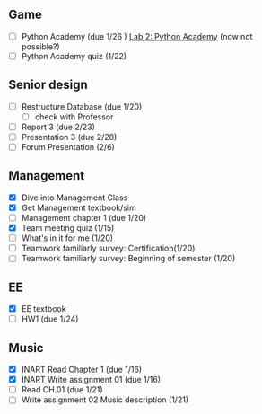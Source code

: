 ## Game

- [ ] Python Academy (due 1/26 ) [Lab 2: Python Academy](https://psu.instructure.com/courses/2378489/assignments/16787146?module_item_id=43647391) (now not possible?)
- [ ] Python Academy quiz (1/22)
## Senior design

- [ ] Restructure Database (due 1/20)
	- [ ] check with Professor 
- [ ] Report 3 (due 2/23)
- [ ] Presentation 3 (due 2/28)
- [ ] Forum Presentation (2/6)
## Management 
- [x] Dive into Management Class
- [x] Get Management textbook/sim
- [ ] Management chapter 1 (due 1/20)
- [x] Team meeting quiz (1/15)
- [ ] What's in it for me (1/20)
- [ ] Teamwork familiarly survey: Certification(1/20)
- [ ] Teamwork familiarly survey: Beginning of semester (1/20)
## EE

- [x] EE textbook
- [ ] HW1 (due 1/24)

## Music
- [x] INART Read Chapter 1 (due 1/16)
- [x] INART Write assignment 01 (due 1/16)
- [ ] Read CH.01 (due 1/21)
- [ ] Write assignment 02 Music description (1/21)
